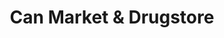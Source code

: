 ---
title: "Can Market & Drugstore"
url: /bielefeld/can-market-und-drugstore/
shop: Lebensmittel
---